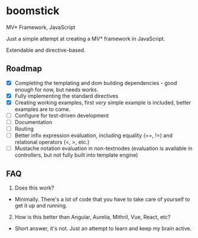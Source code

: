 # boomstick
MV* Framework, JavaScript

Just a simple attempt at creating a MV* framework in JavaScript.

Extendable and directive-based.

Roadmap
---
- [x] Completing the templating and dom building dependencies - good enough for now, but needs works.
- [x] Fully implementing the standard directives
- [x] Creating working examples, first *very* simple example is included, better examples are to come.
- [ ] Configure for test-driven development
- [ ] Documentation
- [ ] Routing
- [ ] Better infix expression evaluation, including equality (==, !=) and relational operators (<, >, etc.)
- [ ] Mustache notation evaluation in non-textnodes (evaluation is available in controllers, but not fully built into template engine)

FAQ
---
1. Does this work? 
  * Minimally. There's a lot of code that you have to take care of yourself to get it up and running.
2. How is this better than Angular, Aurelia, Mithril, Vue, React, etc?
  * Short answer, it's not. Just an attempt to learn and keep my brain active.
